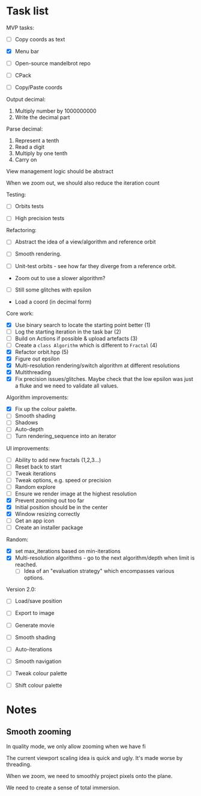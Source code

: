 # Task list

MVP tasks:
- [ ] Copy coords as text
- [x] Menu bar
- [ ] Open-source mandelbrot repo
- [ ] CPack
- [ ] Copy/Paste coords


Output decimal:
1) Multiply number by 1000000000
2) Write the decimal part

Parse decimal:
1) Represent a tenth
2) Read a digit
3) Multiply by one tenth
4) Carry on

View management logic should be abstract

When we zoom out, we should also reduce the iteration count

Testing:
- [ ] Orbits tests
- [ ] High precision tests


Refactoring:
- [ ] Abstract the idea of a view/algorithm and reference orbit

- [ ] Smooth rendering.
- [ ] Unit-test orbits - see how far they diverge from a reference orbit.

- Zoom out to use a slower algorithm?
- [ ] Still some glitches with epsilon
- Load a coord (in decimal form)

Core work:
- [x] Use binary search to locate the starting point better (1)
- [ ] Log the starting iteration in the task bar (2)
- [ ] Build on Actions if possible & upload artefacts (3)
- [ ] Create a `class Algorithm` which is different to `Fractal` (4)
- [x] Refactor orbit.hpp (5)
- [x] Figure out epsilon
- [x] Multi-resolution rendering/switch algorithm at different resolutions
- [x] Multithreading
- [x] Fix precision issues/glitches. Maybe check that the low epsilon was just a fluke and we need to validate all values.

Algorithm improvements:
- [x] Fix up the colour palette.
- [ ] Smooth shading
- [ ] Shadows
- [ ] Auto-depth
- [ ] Turn rendering_sequence into an iterator

UI improvements:
- [ ] Ability to add new fractals (1,2,3...)
- [ ] Reset back to start
- [ ] Tweak iterations
- [ ] Tweak options, e.g. speed or precision
- [ ] Random explore
- [ ] Ensure we render image at the highest resolution  
- [x] Prevent zooming out too far
- [x] Initial position should be in the center
- [x] Window resizing correctly
- [ ] Get an app icon
- [ ] Create an installer package

Random:
- [x] set max_iterations based on min-iterations
- [x] Multi-resolution algorithms - go to the next algorithm/depth when limit is reached.
  - [ ] Idea of an "evaluation strategy" which encompasses various options.

Version 2.0:
- [ ] Load/save position
- [ ] Export to image
- [ ] Generate movie
- [ ] Smooth shading
- [ ] Auto-iterations
- [ ] Smooth navigation
- [ ] Tweak colour palette
- [ ] Shift colour palette


# Notes


## Smooth zooming



In quality mode, we only allow zooming when we have fi



The current viewport scaling idea is quick and ugly. It's made worse by threading.

When we zoom, we need to smoothly project pixels onto the plane.

We need to create a sense of total immersion.

